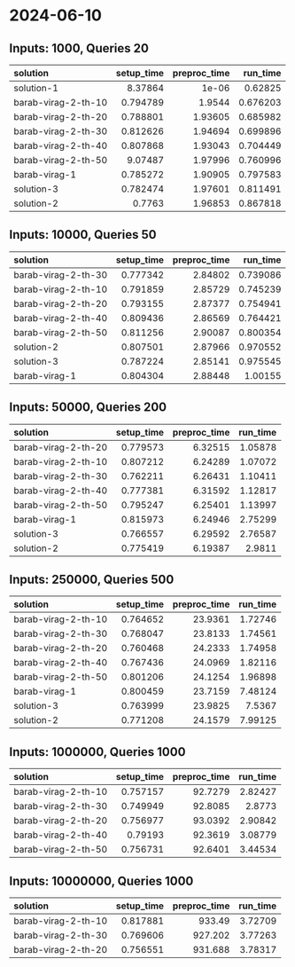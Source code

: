 # 2024-06-10

## Inputs: 1000, Queries 20

| solution            |   setup_time |   preproc_time |   run_time |
|:--------------------|-------------:|---------------:|-----------:|
| solution-1          |     8.37864  |        1e-06   |   0.62825  |
| barab-virag-2-th-10 |     0.794789 |        1.9544  |   0.676203 |
| barab-virag-2-th-20 |     0.788801 |        1.93605 |   0.685982 |
| barab-virag-2-th-30 |     0.812626 |        1.94694 |   0.699896 |
| barab-virag-2-th-40 |     0.807868 |        1.93043 |   0.704449 |
| barab-virag-2-th-50 |     9.07487  |        1.97996 |   0.760996 |
| barab-virag-1       |     0.785272 |        1.90905 |   0.797583 |
| solution-3          |     0.782474 |        1.97601 |   0.811491 |
| solution-2          |     0.7763   |        1.96853 |   0.867818 |

## Inputs: 10000, Queries 50

| solution            |   setup_time |   preproc_time |   run_time |
|:--------------------|-------------:|---------------:|-----------:|
| barab-virag-2-th-30 |     0.777342 |        2.84802 |   0.739086 |
| barab-virag-2-th-10 |     0.791859 |        2.85729 |   0.745239 |
| barab-virag-2-th-20 |     0.793155 |        2.87377 |   0.754941 |
| barab-virag-2-th-40 |     0.809436 |        2.86569 |   0.764421 |
| barab-virag-2-th-50 |     0.811256 |        2.90087 |   0.800354 |
| solution-2          |     0.807501 |        2.87966 |   0.970552 |
| solution-3          |     0.787224 |        2.85141 |   0.975545 |
| barab-virag-1       |     0.804304 |        2.88448 |   1.00155  |

## Inputs: 50000, Queries 200

| solution            |   setup_time |   preproc_time |   run_time |
|:--------------------|-------------:|---------------:|-----------:|
| barab-virag-2-th-20 |     0.779573 |        6.32515 |    1.05878 |
| barab-virag-2-th-10 |     0.807212 |        6.24289 |    1.07072 |
| barab-virag-2-th-30 |     0.762211 |        6.26431 |    1.10411 |
| barab-virag-2-th-40 |     0.777381 |        6.31592 |    1.12817 |
| barab-virag-2-th-50 |     0.795247 |        6.25401 |    1.13997 |
| barab-virag-1       |     0.815973 |        6.24946 |    2.75299 |
| solution-3          |     0.766557 |        6.29592 |    2.76587 |
| solution-2          |     0.775419 |        6.19387 |    2.9811  |

## Inputs: 250000, Queries 500

| solution            |   setup_time |   preproc_time |   run_time |
|:--------------------|-------------:|---------------:|-----------:|
| barab-virag-2-th-10 |     0.764652 |        23.9361 |    1.72746 |
| barab-virag-2-th-30 |     0.768047 |        23.8133 |    1.74561 |
| barab-virag-2-th-20 |     0.760468 |        24.2333 |    1.74958 |
| barab-virag-2-th-40 |     0.767436 |        24.0969 |    1.82116 |
| barab-virag-2-th-50 |     0.801206 |        24.1254 |    1.96898 |
| barab-virag-1       |     0.800459 |        23.7159 |    7.48124 |
| solution-3          |     0.763999 |        23.9825 |    7.5367  |
| solution-2          |     0.771208 |        24.1579 |    7.99125 |

## Inputs: 1000000, Queries 1000

| solution            |   setup_time |   preproc_time |   run_time |
|:--------------------|-------------:|---------------:|-----------:|
| barab-virag-2-th-10 |     0.757157 |        92.7279 |    2.82427 |
| barab-virag-2-th-30 |     0.749949 |        92.8085 |    2.8773  |
| barab-virag-2-th-20 |     0.756977 |        93.0392 |    2.90842 |
| barab-virag-2-th-40 |     0.79193  |        92.3619 |    3.08779 |
| barab-virag-2-th-50 |     0.756731 |        92.6401 |    3.44534 |

## Inputs: 10000000, Queries 1000

| solution            |   setup_time |   preproc_time |   run_time |
|:--------------------|-------------:|---------------:|-----------:|
| barab-virag-2-th-10 |     0.817881 |        933.49  |    3.72709 |
| barab-virag-2-th-30 |     0.769606 |        927.202 |    3.77263 |
| barab-virag-2-th-20 |     0.756551 |        931.688 |    3.78317 |